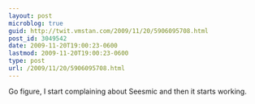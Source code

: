 ```yaml
---
layout: post
microblog: true
guid: http://twit.vmstan.com/2009/11/20/5906095708.html
post_id: 3049542
date: 2009-11-20T19:00:23-0600
lastmod: 2009-11-20T19:00:23-0600
type: post
url: /2009/11/20/5906095708.html
---
```

Go figure, I start complaining about Seesmic and then it starts working.
